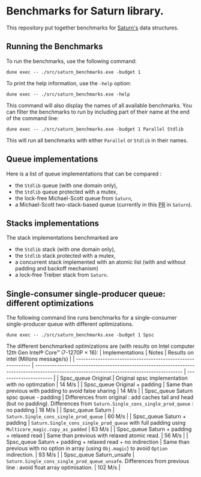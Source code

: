 # Benchmarks for Saturn library.
This repository put together benchmarks for [Saturn's](https://github.com/ocaml-multicore/saturn/) data structures. 


## Running the Benchmarks

To run the benchmarks, use the following command:
```
dune exec -- ./src/saturn_benchmarks.exe -budget 1
```

To print the help information, use the `-help` option:
```
dune exec -- ./src/saturn_benchmarks.exe -help
```

This command will also display the names of all available benchmarks. You can filter the benchmarks to run by including part of their name at the end of the command line:
```
dune exec -- ./src/saturn_benchmarks.exe -budget 1 Parallel Stdlib
```

This will run all benchmarks with either `Parallel` or `Stdlib` in their names.


## Queue implementations 
Here is a list of queue implementations that can be compared  :
- the `Stdlib` queue (with one domain only),
- the `Stdlib` queue protected with a mutex,
- the lock-free Michael-Scott queue from `Saturn`,
- a Michael-Scott two-stack-based queue (currently in this [PR](https://github.com/ocaml-multicore/saturn/pull/112) in `Saturn`).


## Stacks implementations
The stack implementations benchmarked are
- the `Stdlib` stack (with one domain only),
- the `Stdlib` stack protected with a mutex,
- a concurrent stack implemented with an atomic list (with and without padding and backoff mechanism)
- a lock-free Treiber stack from `Saturn`.


## Single-consumer single-producer queue: different optimizations
The following command line runs benchmarks for a single-consumer single-producer queue with different optimizations. 
```
dune exec -- ./src/saturn_benchmarks.exe -budget 1 Spsc
```
The different benchmarked optimizations are (with results on Intel computer 12th Gen Intel® Core™ i7-1270P × 16):
| Implementations                                             | Notes                                                                                                                                       | Results on intel (Millons message/s) |
| ----------------------------------------------------------- | ------------------------------------------------------------------------------------------------------------------------------------------- | ---------------------- |
| Spsc_queue Original                                         | Original spsc implementation with no optimzation                                                                                            | 14 M/s                 |
| Spsc_queue Original + padding                               | Same than previous with padding to avoid false sharing                                                                                      | 14 M/s                 |
| Spsc_queue Saturn spsc queue - padding                      | Differences from original : add caches tail and head (but no padding). Differences from `Saturn.Single_cons_single_prod_queue` : no padding | 18 M/s                 |
| Spsc_queue Saturn                                           | `Saturn.Single_cons_single_prod_queue`                                                                                                      | 60 M/s                 |
| Spsc_queue Saturn + padding                                 | `Saturn.Single_cons_single_prod_queue` with full padding using `Multicore_magic.copy_as_padded`                                             | 63 M/s                 |
| Spsc_queue Saturn + padding + relaxed read                  | Same than previous with relaxed atomic read.                                                                                                | 56 M/s                 |
| Spsc_queue Saturn + padding + relaxed read + no indirection | Same than previous with no option in array (using `Obj.magic`) to avoid `Option` indirection.                                               | 93 M/s                 |
| Spsc_queue Saturn_unsafe                                    | `Saturn.Single_cons_single_prod_queue_unsafe`. Differences from previous line : avoid float array optimisation.                             | 102 M/s                |
